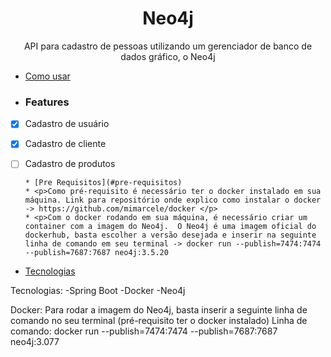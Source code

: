 <h1 align="center">Neo4j</h1>

<p align="center">API para cadastro de pessoas utilizando um gerenciador de banco de dados gráfico, o Neo4j</p>

<!--ts-->

   * [Como usar](#como-usar)
   * ### Features

- [x] Cadastro de usuário
- [x] Cadastro de cliente
- [ ] Cadastro de produtos


      * [Pre Requisitos](#pre-requisitos)
      * <p>Como pré-requisito é necessário ter o docker instalado em sua máquina. Link para repositório onde explico como instalar o docker -> https://github.com/mimarcele/docker </p>
      * <p>Com o docker rodando em sua máquina, é necessário criar um container com a imagem do Neo4j.  O Neo4j é uma imagem oficial do dockerhub, basta escolher a versão desejada e inserir na seguinte linha de comando em seu terminal -> docker run --publish=7474:7474 --publish=7687:7687 neo4j:3.5.20
 </p>
 
   * [Tecnologias](#tecnologias)
<!--te-->



Tecnologias: -Spring Boot -Docker -Neo4j

Docker: Para rodar a imagem do Neo4j, basta inserir a seguinte linha de comando no seu terminal (pré-requisito ter o docker instalado) Linha de comando: docker run --publish=7474:7474 --publish=7687:7687 neo4j:3.077
